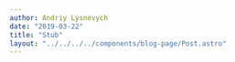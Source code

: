 ```yaml
---
author: Andriy Lysnevych
date: "2019-03-22"
title: "Stub"
layout: "../../../../components/blog-page/Post.astro"
---
```

